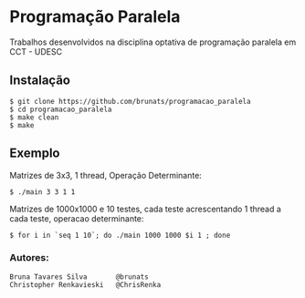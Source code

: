 # Programação Paralela
Trabalhos desenvolvidos na disciplina optativa de programação paralela em CCT - UDESC
## Instalação
```
$ git clone https://github.com/brunats/programacao_paralela
$ cd programacao_paralela
$ make clean
$ make
```

## Exemplo
Matrizes de 3x3, 1 thread, Operação Determinante:
```
$ ./main 3 3 1 1
```
Matrizes de 1000x1000 e 10 testes, cada teste acrescentando 1 thread a cada teste, operacao determinante:
```
$ for i in `seq 1 10`; do ./main 1000 1000 $i 1 ; done
```

### Autores:
```
Bruna Tavares Silva       @brunats
Christopher Renkavieski   @ChrisRenka
```
